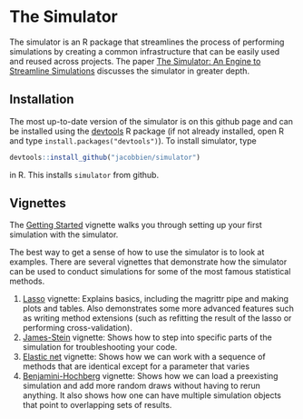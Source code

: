 
<!-- README.md is generated from README.Rmd. Please edit this file -->

# The Simulator

The simulator is an R package that streamlines the process of performing
simulations by creating a common infrastructure that can be easily used
and reused across projects. The paper [The Simulator: An Engine to
Streamline Simulations](http://arxiv.org/abs/1607.00021) discusses the
simulator in greater depth.

## Installation

The most up-to-date version of the simulator is on this github page and
can be installed using the
[devtools](https://cran.r-project.org/package=devtools) R package (if
not already installed, open R and type `install.packages("devtools")`).
To install simulator, type

``` r
devtools::install_github("jacobbien/simulator")
```

in R. This installs `simulator` from github.

## Vignettes

The [Getting
Started](http://faculty.bscb.cornell.edu/~bien/simulator_vignettes/getting-started.html)
vignette walks you through setting up your first simulation with the
simulator.

The best way to get a sense of how to use the simulator is to look at
examples. There are several vignettes that demonstrate how the simulator
can be used to conduct simulations for some of the most famous
statistical methods.

1)  [Lasso](http://faculty.bscb.cornell.edu/~bien/simulator_vignettes/lasso.html)
    vignette: Explains basics, including the magrittr pipe and making
    plots and tables. Also demonstrates some more advanced features such
    as writing method extensions (such as refitting the result of the
    lasso or performing cross-validation).
2)  [James-Stein](http://faculty.bscb.cornell.edu/~bien/simulator_vignettes/js.html)
    vignette: Shows how to step into specific parts of the simulation
    for troubleshooting your code.
3)  [Elastic
    net](http://faculty.bscb.cornell.edu/~bien/simulator_vignettes/en.html)
    vignette: Shows how we can work with a sequence of methods that are
    identical except for a parameter that varies
4)  [Benjamini-Hochberg](http://faculty.bscb.cornell.edu/~bien/simulator_vignettes/fdr.html)
    vignette: Shows how we can load a preexisting simulation and add
    more random draws without having to rerun anything. It also shows
    how one can have multiple simulation objects that point to
    overlapping sets of results.
